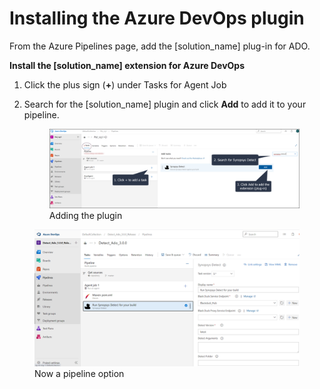 # Installing the Azure DevOps plugin
From the Azure Pipelines page, add the [solution_name] plug-in for ADO.

**Install the [solution_name] extension for Azure DevOps**

1. Click the plus sign (**+**) under Tasks for Agent Job
1. Search for the [solution_name] plugin and click **Add** to add it to your pipeline.


   <figure>
    <img src="../azureplugin/images/installing1.png"
         alt="Adding the plugin">
    <figcaption>Adding the plugin</figcaption>
</figure>

   <figure>
    <img src="../azureplugin/images/installing2.png"
         alt="Pipeline option">
    <figcaption>Now a pipeline option</figcaption>
</figure>
